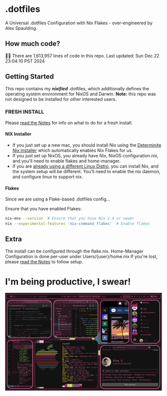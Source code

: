 # .dotfiles
A Universal .dotfiles Configuration with Nix Flakes - over-engineered by Alex Spaulding.

## How much code?
👨‍💻 There are 1,613,957 lines of code in this repo. Last updated: Sun Dec 22 23:04:10 PST 2024

## Getting Started
This repo contains my ___nixified___ .dotfiles, which additionally defines the operating system environment for NixOS and Darwin.
__Note:__ this repo was not designed to be installed for other interested users.

### FRESH INSTALL
Please [read the Notes](notes.md) for info on what to do for a fresh install.

#### NIX Installer
- If you just set up a new mac, you should install Nix using the [Determinite Nix Installer](https://github.com/DeterminateSystems/nix-installer) which automatically enables Nix Flakes for us.
- If you just set up NixOS, you already have Nix, NixOS configuration.nix, and you'll need to enable flakes and home-manager.
- If you are [already using a different Linux Distro](https://nixos.wiki/wiki/Installing_from_Linux), you can install Nix, and the system setup will be different. You'll need to enable the nix daemon, and configure linux to support nix. 

#### Flakes
Since we are using a Flake-based .dotfiles config...

Ensure that you have enabled Flakes:
```bash
nix-env --version  # Ensure that you have Nix 2.4 or newer
nix --experimental-features 'nix-command flakes'  # Enable flakes
```

## Extra 
The install can be configured through the flake.nix.
Home-Manager Configuration is done per-user under Users/{user}/home.nix
If you're lost, please [read the Notes](notes.md) to follow setup.


# I'm being productive, I swear!
![macOS-NIXY](./macOS-NIXY.png)